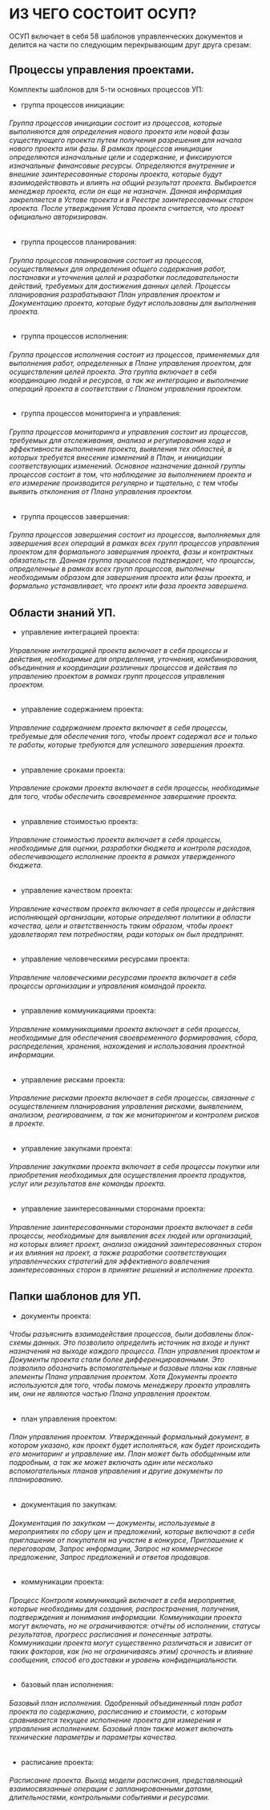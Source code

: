 # ИЗ ЧЕГО СОСТОИТ ОСУП?
ОСУП включает в себя 58 шаблонов управленческих документов и делится на части по следующим перекрывающим друг друга срезам:

## Процессы управления проектами. 
Комплекты шаблонов для 5-ти основных процессов УП:
-  группа процессов инициации:
###### Группа процессов инициации состоит из процессов, которые выполняются для определения нового проекта или новой фазы существующего проекта путем получения разрешения для начала нового проекта или фазы. В рамках процессов инициации определяются изначальные цели и содержание, и фиксируются изначальные финансовые ресурсы. Определяются внутренние и внешние заинтересованные стороны проекта, которые будут взаимодействовать и влиять на общий результат проекта. Выбирается менеджер проекта, если он еще не назначен. Данная информация закрепляется в Уставе проекта и в Реестре заинтересованных сторон проекта. После утверждения Устава проекта считается, что проект официально авторизирован.
-  группа процессов планирования:
###### Группа процессов планирования состоит из процессов, осуществляемых для определения общего содержания работ, постановки и уточнения целей и разработки последовательности действий, требуемых для достижения данных целей. Процессы планирования разрабатывают План управления проектом и Документацию проекта, которые будут использованы для выполнения проекта.
-  группа процессов исполнения:
###### Группа процессов исполнения состоит из процессов, применяемых для выполнения работ, определенных в Плане управления проектом, для осуществления целей проекта. Эта группа включает в себя координацию людей и ресурсов, а так же интеграцию и выполнение операций проекта в соответствии с Планом управления проектом.
-  группа процессов мониторинга и управления:
###### Группа процессов мониторинга и управления состоит из процессов, требуемых для отслеживания, анализа и регулирования хода и эффективности выполнения проекта, выявления тех областей, в которых требуется внесение изменений в План, и инициации соответствующих изменений. Основное назначение данной группы процессов состоит в том, что наблюдение за выполнением проекта и его измерение производится регулярно и тщательно, с тем чтобы выявить отклонения от Плана управления проектом.
-  группа процессов завершения:
###### Группа процессов завершения состоит из процессов, выполняемых для завершения всех операций в рамках всех групп процессов управления проектом для формального завершения проекта, фазы и контрактных обязательств. Данная группа процессов подтверждает, что процессы, определенные в рамках всех групп процессов, выполнены необходимым образом для завершения проекта или фазы проекта, и формально устанавливает, что проект или фаза проекта завершена.
## Области знаний УП.
-  управление интеграцией проекта:
###### Управление интеграцией проекта включает в себя процессы и действия, необходимые для определения, уточнения, комбинирования, объединения и координации различных процессов и действия по управлению проектом в рамках групп процессов управления проектом.
-  управление содержанием проекта:
###### Управление содержанием проекта включает в себя процессы, требуемые для обеспечения того, чтобы проект содержал все и только те работы, которые требуются для успешного завершения проекта.
-  управление сроками проекта:
###### Управление сроками проекта включает в себя процессы, необходимые для того, чтобы обеспечить своевременное завершение проекта.
-  управление стоимостью проекта:
###### Управление стоимостью проекта включает в себя процессы, необходимые для оценки, разработки бюджета и контроля расходов, обеспечивающего исполнение проекта в рамках утвержденного бюджета.
-  управление качеством проекта:
###### Управление качеством проекта включает в себя процессы и действия исполняющей организации, которые определяют политики в области качества, цели и ответственность таким образом, чтобы проект удовлетворял тем потребностям, ради которых он был предпринят.
-  управление человеческими ресурсами проекта:
###### Управление человеческими ресурсами проекта включает в себя процессы организации и управления командой проекта.
-  управление коммуникациями проекта:
###### Управление коммуникациями проекта включает в себя процессы, необходимые для обеспечения своевременного формирования, сбора, распределения, хранения, нахождения и использования проектной информации.
-  управление рисками проекта:
###### Управление рисками проекта включает в себя процессы, связанные с осуществлением планирования управления рисками, выявлением, анализом, реагированием, а так же мониторингом и контролем рисков в проекте.
-  управление закупками проекта:
###### Управление закупками проекта включает в себя процессы покупки или приобретения необходимых для осуществления проекта продуктов, услуг или результатов вне команды проекта.
-  управление заинтересованными сторонами проекта:
###### Управление заинтересованными сторонами проекта включает в себя процессы, необходимые для выявления всех людей или организаций, на которых влияет проект, анализа ожиданий заинтересованных сторон и их влияния на проект, а также разработки соответствующих управленческих стратегий для эффективного вовлечения заинтересованных сторон в принятие решений и исполнение проекта.
## Папки шаблонов для УП.
-  документы проекта:
###### Чтобы разъяснить взаимодействия процессов, были добавлены блок-схемы данных. Это позволило определить источник на входе и пункт назначения на выходе каждого процесса. План управления проектом и Документы проекта стали более дифференцированными. Это позволило обозначить вспомогательные и базовые планы как главные элементы Плана управления проектом. Хотя Документы проекта используются для того, чтобы помочь менеджеру проекта управлять им, они не являются частью Плана управления проектом.
-  план управления проектом:
###### План управления проектом. Утвержденный формальный документ, в котором указано, как проект будет исполняться, как будет происходить его мониторинг и управление им. План может быть обобщенным или подробным, а так же может включать один или несколько вспомогательных планов управления и другие документы по планированию.
-  документация по закупкам:
###### Документация по закупкам — документы, используемые в мероприятиях по сбору цен и предложений, которые включают в себя приглашение от покупателя на участие в конкурсе, Приглашение к переговорам, Запрос информации, Запрос на коммерческое предложение, Запрос предложений и ответов продавцов.
-  коммуникации проекта:
###### Процесс Контроля коммуникаций включает в себя мероприятия, которые необходимы для создания, распространения, получения, подтверждения и понимания информации. Коммуникации проекта могут включать, но не ограничиваются: отчёты об исполнении, статусы результатов, прогресс расписания и понесенные затраты. Коммуникации проекта могут существенно различаться и зависит от таких факторов, как (но не ограничиваясь этим) срочность и влияние сообщения, способ его доставки и уровень конфиденциальности.
-  базовый план исполнения:
###### Базовый план исполнения. Одобренный объединенный план работ проекта по содержанию, расписанию и стоимости, с которым сравнивается текущее исполнение проекта для измерения и управления исполнением. Базовый план также может включать технические параметры и параметры качества.
-  расписание проекта:
###### Расписание проекта. Выход модели расписания, представляющий взаимосвязанные операции с запланированными датами, длительностями, контрольными событиями и ресурсами.

